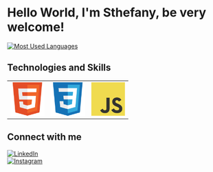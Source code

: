 # Hello World, I'm Sthefany, be very welcome! 

[![Most Used Languages](https://github-readme-stats.vercel.app/api/top-langs/?username=SthefanyMelo&layout=compact&langs_count=6&theme=tokyonight)](https://github.com/SthefanyMelo)

## Technologies and Skills

<table>
  <tr>
    <td><img src="https://raw.githubusercontent.com/devicons/devicon/master/icons/html5/html5-original.svg" width="80" alt="HTML5"></td>
    <td><img src="https://raw.githubusercontent.com/devicons/devicon/master/icons/css3/css3-original.svg" width="80" alt="CSS3"></td>
    <td><img src="https://raw.githubusercontent.com/devicons/devicon/master/icons/javascript/javascript-original.svg" width="80" alt="JavaScript"></td>
  </tr>
</table>

## Connect with me

[![LinkedIn](https://img.shields.io/badge/-LinkedIn-%230077B5?style=for-the-badge&logo=linkedin&logoColor=white)](https://www.linkedin.com/in/sthefanymelo)  
[![Instagram](https://img.shields.io/badge/-Instagram-%23E4405F?style=for-the-badge&logo=instagram&logoColor=white)](https://www.instagram.com/tehmel08/)
